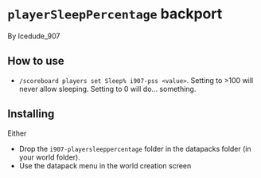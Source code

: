 # `playerSleepPercentage` backport
By Icedude_907

## How to use
- `/scoreboard players set Sleep% i907-pss <value>`. Setting to >100 will never allow sleeping. Setting to 0 will do... something.

## Installing
Either
- Drop the `i907-playersleeppercentage` folder in the datapacks folder (in your world folder).
- Use the datapack menu in the world creation screen